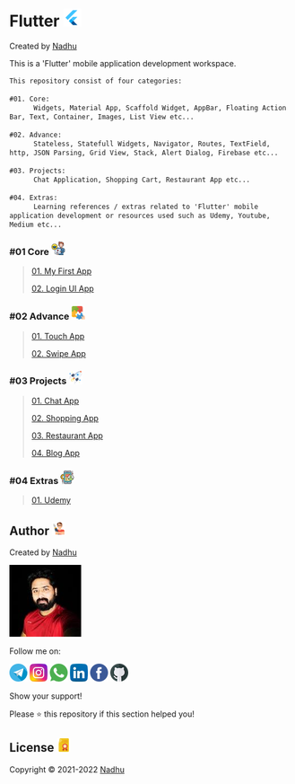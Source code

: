 # Flutter [<img src="https://github.com/iamnadhu/Flutter/blob/main/Resources/flutter-icon.png">](https://github.com/iamnadhu/Flutter)
Created by [Nadhu](https://linktr.ee/iamnadhu)

This is a 'Flutter' mobile application development workspace.


```
This repository consist of four categories:

#01. Core:
      Widgets, Material App, Scaffold Widget, AppBar, Floating Action Bar, Text, Container, Images, List View etc...

#02. Advance:
      Stateless, Statefull Widgets, Navigator, Routes, TextField, http, JSON Parsing, Grid View, Stack, Alert Dialog, Firebase etc...

#03. Projects:
      Chat Application, Shopping Cart, Restaurant App etc...

#04. Extras:
      Learning references / extras related to 'Flutter' mobile application development or resources used such as Udemy, Youtube, Medium etc...
```


### #01 Core [<img src="https://github.com/iamnadhu/Flutter/blob/main/Resources/tutorials-icon.png">](https://github.com/iamnadhu/Flutter)
>
> [01. My First App](https://github.com/iamnadhu/Flutter/tree/main/Core/My%20First%20App)
>
> [02. Login UI App](https://github.com/iamnadhu/Flutter/tree/main/Core/Login%20UI%20App)
>

### #02 Advance [<img src="https://github.com/iamnadhu/Flutter/blob/main/Resources/sessions-icon.png">](https://github.com/iamnadhu/Flutter)
>
> [01. Touch App](https://github.com/iamnadhu/Flutter/tree/main/Advance/Touch%20App)
>
> [02. Swipe App](https://github.com/iamnadhu/Flutter/tree/main/Advance/Swipe%20App)
>

### #03 Projects [<img src="https://github.com/iamnadhu/Flutter/blob/main/Resources/projects-icon.png">](https://github.com/iamnadhu/Flutter)
>
> [01. Chat App](https://github.com/iamnadhu/Flutter/tree/main/Projects/Chat%20App)
>
> [02. Shopping App](https://github.com/iamnadhu/Flutter/tree/main/Projects/Shopping%20App)
>
> [03. Restaurant App](https://github.com/iamnadhu/Flutter/tree/main/Projects/Restaurant%20App)
>
> [04. Blog App](https://github.com/iamnadhu/Flutter/tree/main/Projects/Blog%20App)
>

### #04 Extras [<img src="https://github.com/iamnadhu/Flutter/blob/main/Resources/extras-icon.png">](https://github.com/iamnadhu/Flutter)
>
> [01. Udemy](https://github.com/iamnadhu/Flutter/tree/main/Extras/Udemy)
>


## Author [<img src="https://github.com/iamnadhu/Flutter/blob/main/Resources/auther-icon.png">](https://linktr.ee/iamnadhu)
Created by [Nadhu](https://linktr.ee/iamnadhu)

[<img src="https://github.com/iamnadhu/Flutter/blob/main/Resources/nadhu-icon.jpg">](https://linktr.ee/iamnadhu)

Follow me on: 

[<img src="https://github.com/iamnadhu/Flutter/blob/main/Resources/telegram-icon.png">](https://t.me/iamnadhu)
[<img src="https://github.com/iamnadhu/Flutter/blob/main/Resources/instagram-icon.png">](https://www.instagram.com/iamnadhu/)
[<img src="https://github.com/iamnadhu/Flutter/blob/main/Resources/whatsapp-icon.png">](https://api.whatsapp.com/send?phone=917293451396&lang=en)
[<img src="https://github.com/iamnadhu/Flutter/blob/main/Resources/linkedin-icon.png">](https://www.linkedin.com/in/iamnadhu/)
[<img src="https://github.com/iamnadhu/Flutter/blob/main/Resources/facebook-icon.png">](https://www.facebook.com/iamnadhu/)
[<img src="https://github.com/iamnadhu/Flutter/blob/main/Resources/github-icon.png">](https://github.com/iamnadhu)


Show your support!

Please ⭐️   this repository if this section helped you!


## License [<img src="https://github.com/iamnadhu/Flutter/blob/main/Resources/license-icon.png">](https://github.com/iamnadhu/Flutter)
Copyright © 2021-2022 [Nadhu](https://linktr.ee/iamnadhu)
